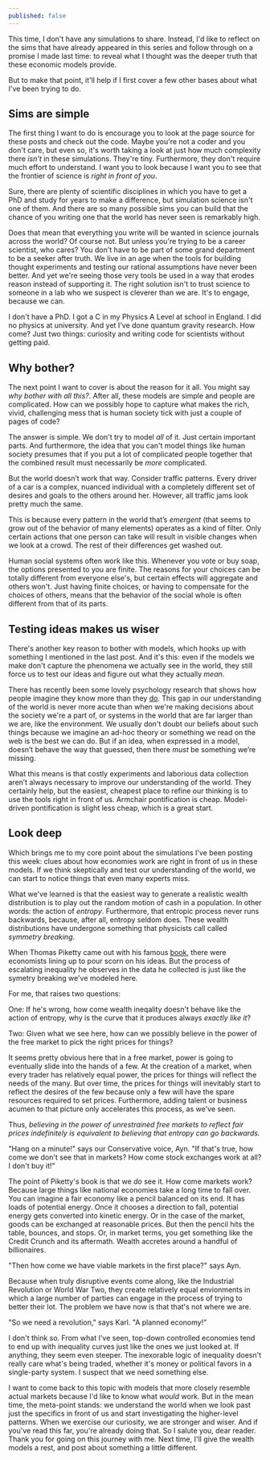 ```yaml
---
published: false
---
```


This time, I don't have any simulations to share. Instead, I'd like to reflect on the sims that have already appeared in this series and follow through on a promise I made last time: to reveal what I thought was the deeper truth that these economic models provide. 

But to make that point, it'll help if I first cover a few other bases about what I've been trying to do.

## Sims are simple
The first thing I want to do is encourage you to look at the page source for these posts and check out the code. Maybe you're not a coder and you don't care, but even so, it's worth taking a look at just how much complexity there *isn't* in these simulations. They're tiny. Furthermore, they don't require much effort to understand. I want you to look because I want you to see that the frontier of science is *right in front of you*.

Sure, there are plenty of scientific disciplines in which you have to get a PhD and study for years to make a difference, but simulation science isn't one of them. And there are so many possible sims you can build that the chance of you writing one that the world has never seen is remarkably high. 

Does that mean that everything you write will be wanted in science journals across the world? Of course not. But unless you're trying to be a career scientist, who cares? You don't have to be part of some grand department to be a seeker after truth. We live in an age when the tools for building thought experiments and testing our rational assumptions have never been better. And yet we're seeing those very tools be used in a way that erodes reason instead of supporting it. The right solution isn't to trust science to someone in a lab who we suspect is cleverer than we are. It's to engage, because we can.

I don't have a PhD. I got a C in my Physics A Level at school in England. I did no physics at university. And yet I've done quantum gravity research. How come? Just two things: curiosity and writing code for scientists without getting paid. 

## Why bother?
The next point I want to cover is about the reason for it all. You might say *why bother with all this?*. After all, these models are simple and people are complicated. How can we possibly hope to capture what makes the rich, vivid, challenging mess that is human society tick with just a couple of pages of code?

The answer is simple. We don't try to model *all* of it. Just certain important parts. And furthermore, the idea that you can't model things like human society presumes that if you put a lot of complicated people together that the combined result must necessarily be *more* complicated. 

But the world doesn’t work that way. Consider traffic patterns. Every driver of a car is a complex, nuanced individual with a completely different set of desires and goals to the others around her. However, all traffic jams look pretty much the same. 

This is because every pattern in the world that’s *emergent* (that seems to grow out of the behavior of many elements) operates as a kind of filter. Only certain actions that one person can take will result in visible changes when we look at a crowd. The rest of their differences get washed out. 

Human social systems often work like this. Whenever you vote or buy soap, the options presented to you are finite. The reasons for your choices can be totally different from everyone else's, but certain effects will aggregate and others won't. Just having finite choices, or having to compensate for the choices of others, means that the behavior of the social whole is often different from that of its parts.

## Testing ideas makes us wiser
There's another key reason to bother with models, which hooks up with something I mentioned in the last post. And it's this: even if the models we make don't capture the phenomena we actually see in the world, they still force us to test our ideas and figure out what they actually *mean*.

There has recently been some lovely psychology research that shows how people imagine they know more than they [do](https://www.economist.com/news/books-and-arts/21720262-human-cleverness-arises-distributing-knowledge-between-minds-making-people-think). This gap in our understanding of the world is never more acute than when we're making decisions about the society we're a part of, or systems in the world that are far larger than we are, like the environment. We usually don't doubt our beliefs about such things because we imagine an ad-hoc theory or something we read on the web is the best we can do. But if an idea, when expressed in a model, doesn’t behave the way that guessed, then there *must* be something we’re missing. 

What this means is that costly experiments and laborious data collection aren’t always necessary to improve our understanding of the world. They certainly help, but the easiest, cheapest place to refine our thinking is to use the tools right in front of us. Armchair pontification is cheap. Model-driven pontification is slight less cheap, which is a great start. 

## Look deep
Which brings me to my core point about the simulations I've been posting this week: clues about how economies work are right in front of us in these models. If we think skeptically and test our understanding of the world, we can start to notice things that even many experts miss. 

What we've learned is that the easiest way to generate a realistic wealth distribution is to play out the random motion of cash in a population. In other words: the action of *entropy*. Furthermore, that entropic process never runs backwards, because, after all, entropy seldom does. These wealth distributions have undergone something that physicists call called *symmetry breaking*. 

When Thomas Piketty came out with his famous [book](https://www.economist.com/blogs/economist-explains/2014/05/economist-explains), there were economists lining up to pour scorn on his ideas. But the process of escalating inequality he observes in the data he collected is just like the symetry breaking we've modeled here. 

For me, that raises two questions:

One: If he's wrong, how come wealth ineqality doesn't behave like the action of entropy, why is the curve that it produces always *exactly like it*? 

Two: Given what we see here, how can we possibly believe in the power of the free market to pick the right prices for things? 

It seems pretty obvious here that in a free market, power is going to eventually slide into the  hands of a few. At the creation of a market, when every trader has relatively equal power, the prices for things will reflect the needs of the many. But over time, the prices for things will inevitably start to reflect the desires of the few because only a few will have the spare resources required to set prices. Furthermore, adding talent or business acumen to that picture only accelerates this process, as we've seen.

Thus, *believing in the power of unrestrained free markets to reflect fair prices indefinitely is equivalent to believing that entropy can go backwards.*

"Hang on a minute!" says our Conservative voice, Ayn. "If that's true, how come we don't see that in markets? How come stock exchanges work at all? I don't buy it!"

The point of Piketty's book is that we *do* see it. How come markets work? Because large things like national economies take a long time to fall over. You can imagine a fair economy like a pencil balanced on its end. It has loads of potential energy. Once it chooses a direction to fall, potential energy gets converted into kinetic energy. Or in the case of the market, goods can be exchanged at reasonable prices. But then the pencil hits the table, bounces, and stops. Or, in market terms, you get something like the Credit Crunch and its aftermath. Wealth accretes around a handful of billionaires. 

"Then how come we have viable markets in the first place?" says Ayn.

Because when truly disruptive events come along, like the Industrial Revolution or World War Two, they create relatively equal envionments in which a large number of parties can engage in the process of trying to better their lot. The problem we have now is that that's not where we are. 

"So we need a revolution," says Karl. "A planned economy!"

I don't think so. From what I've seen, top-down controlled economies tend to end up with inequality curves just like the ones we just looked at. If anything, they seem even steeper. The inexorable logic of inequality doesn't really care what's being traded, whether it's money or political favors in a single-party system. I suspect that we need something else. 

I want to come back to this topic with models that more closely resemble actual markets because I'd like to know what *would* work. But in the mean time, the meta-point stands: we understand the world when we look past just the specifics in front of us and start investigating the higher-level patterns. When we exercise our curiosity, we are stronger and wiser. And if you've read this far, you're already doing that. So I salute you, dear reader. Thank you for going on this journey with me. Next time, I'll give the wealth models a rest, and post about something a little different.
